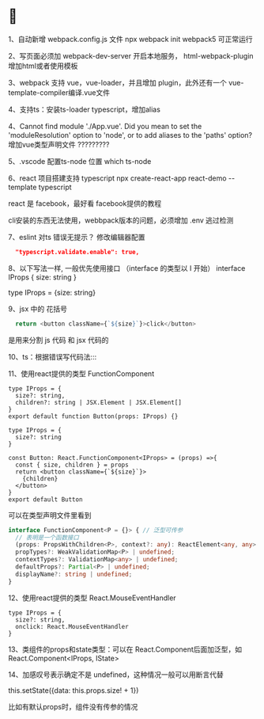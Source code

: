# 🚀

1、自动新增 webpack.config.js 文件
npx webpack init
webpack5 可正常运行

2、写页面必须加 webpack-dev-server 开启本地服务， html-webpack-plugin 增加html或者使用模板

3、webpack 支持 vue，vue-loader，并且增加 plugin，此外还有一个 vue-template-compiler编译.vue文件

4、支持ts：安装ts-loader typescript，增加alias

4、Cannot find module './App.vue'. Did you mean to set the 'moduleResolution' option to 'node', or to add aliases to the 'paths' option?
增加vue类型声明文件 ?????????

5、.vscode 配置ts-node 位置   which  ts-node

6、react 项目搭建支持 typescript
npx create-react-app react-demo --template typescript

react 是 facebook，最好看 facebook提供的教程

cli安装的东西无法使用，webbpack版本的问题，必须增加 .env 逃过检测

7、eslint 对ts 错误无提示？
修改编辑器配置

```setting.json
  "typescript.validate.enable": true,
```

8、以下写法一样, 一般优先使用接口
（interface 的类型以 I 开始）
interface IProps {
  size: string
}

type IProps = {size: string}

9、jsx 中的 花括号

```js
  return <button className={`${size}`}>click</button>
```

是用来分割 js 代码 和 jsx 代码的

10、ts：根据错误写代码法:::

11、使用react提供的类型 FunctionComponent

```old
type IProps = {
  size?: string,
  children?: string | JSX.Element | JSX.Element[] 
}
export default function Button(props: IProps) {}
```

```new
type IProps = {
  size?: string
}

const Button: React.FunctionComponent<IProps> = (props) =>{
  const { size, children } = props
  return <button className={`${size}`}>
    {children}
  </button>
}
export default Button
```

可以在类型声明文件里看到

```ts
interface FunctionComponent<P = {}> { // 泛型可传参
  // 表明是一个函数接口
  (props: PropsWithChildren<P>, context?: any): ReactElement<any, any> | null;
  propTypes?: WeakValidationMap<P> | undefined;
  contextTypes?: ValidationMap<any> | undefined;
  defaultProps?: Partial<P> | undefined;
  displayName?: string | undefined;
}
```

12、使用react提供的类型 React.MouseEventHandler

```new
type IProps = {
  size?: string,
  onclick: React.MouseEventHandler
}
```

13、类组件的props和state类型：可以在 React.Component后面加泛型，如 React.Component<IProps, IState>

14、加感叹号表示确定不是 undefined，这种情况一般可以用断言代替

this.setState({data: this.props.size! + 1})

比如有默认props时，组件没有传参的情况